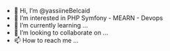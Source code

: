 - 👋 Hi, I’m @yassiineBelcaid
- 👀 I’m interested in PHP Symfony - MEARN - Devops
- 🌱 I’m currently learning ...
- 💞️ I’m looking to collaborate on ...
- 📫 How to reach me ...

<!---
yassiine Belcaid/yassiine Belcaid is a ✨ special ✨ repository because its `README.md` (this file) appears on your GitHub profile.
You can click the Preview link to take a look at your changes.
--->

